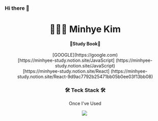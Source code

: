 ### Hi there 👋

<h1 align="center"> 👩🏻‍💻 Minhye Kim </h1> 

<h4 align="center">📔Study Book📔</h4>
<p align="center">
    [GOOGLE](https://google.com) <br/>
    [https://minhyee-study.notion.site/JavaScript] (https://minhyee-study.notion.site/JavaScript) <br/>
    [https://minhyee-study.notion.site/React] (https://minhyee-study.notion.site/React-9d9ac7792b25471bb05b0ee03f13bb08)
</p>


<h3 align="center">🛠 Teck Stack 🛠️</h3>
<p align="center"> Once I've Used </p>
<p align="center">
    <img src="https://img.shields.io/badge/HTML-E34F26?style=flat-square&logo=HTML5&logoColor=white"/></a>&nbsp 
</p>



<!--
**mndangee/mndangee** is a ✨ _special_ ✨ repository because its `README.md` (this file) appears on your GitHub profile.

Here are some ideas to get you started:

- 🔭 I’m currently working on ...
- 🌱 I’m currently learning ...
- 👯 I’m looking to collaborate on ...
- 🤔 I’m looking for help with ...
- 💬 Ask me about ...
- 📫 How to reach me: ...
- 😄 Pronouns: ...
- ⚡ Fun fact: ...
-->
